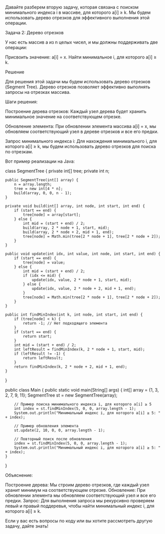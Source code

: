 Давайте разберем вторую задачу, которая связана с поиском минимального индекса i в массиве, для которого a[i] ≥ k. Мы будем использовать дерево отрезков для эффективного выполнения этой операции.

Задача 2: Дерево отрезков

У нас есть массив a из n целых чисел, и мы должны поддерживать две операции:

Присвоить значение: a[i] = x.
Найти минимальное i, для которого a[i] ≥ k.

Решение

Для решения этой задачи мы будем использовать дерево отрезков (Segment Tree). Дерево отрезков позволяет эффективно выполнять запросы на отрезках массива.

Шаги решения:

Построение дерева отрезков:
Каждый узел дерева будет хранить минимальное значение на соответствующем отрезке.

Обновление элемента:
При обновлении элемента массива a[i] = x, мы обновляем соответствующий узел в дереве отрезков и все его предки.

Запрос минимального индекса i:
Для нахождения минимального i, для которого a[i] ≥ k, мы будем использовать дерево отрезков для поиска по отрезкам.

Вот пример реализации на Java:

class SegmentTree {
private int[] tree;
private int n;

    public SegmentTree(int[] array) {
        n = array.length;
        tree = new int[4 * n];
        build(array, 0, 0, n - 1);
    }

    private void build(int[] array, int node, int start, int end) {
        if (start == end) {
            tree[node] = array[start];
        } else {
            int mid = (start + end) / 2;
            build(array, 2 * node + 1, start, mid);
            build(array, 2 * node + 2, mid + 1, end);
            tree[node] = Math.min(tree[2 * node + 1], tree[2 * node + 2]);
        }
    }

    public void update(int idx, int value, int node, int start, int end) {
        if (start == end) {
            tree[node] = value;
        } else {
            int mid = (start + end) / 2;
            if (idx <= mid) {
                update(idx, value, 2 * node + 1, start, mid);
            } else {
                update(idx, value, 2 * node + 2, mid + 1, end);
            }
            tree[node] = Math.min(tree[2 * node + 1], tree[2 * node + 2]);
        }
    }

    public int findMinIndex(int k, int node, int start, int end) {
        if (tree[node] < k) {
            return -1; // Нет подходящего элемента
        }
        if (start == end) {
            return start;
        }
        int mid = (start + end) / 2;
        int leftResult = findMinIndex(k, 2 * node + 1, start, mid);
        if (leftResult != -1) {
            return leftResult;
        }
        return findMinIndex(k, 2 * node + 2, mid + 1, end);
    }
}

public class Main {
public static void main(String[] args) {
int[] array = {1, 3, 2, 7, 9, 11};
SegmentTree st = new SegmentTree(array);

        // Пример поиска минимального индекса i, для которого a[i] ≥ 5
        int index = st.findMinIndex(5, 0, 0, array.length - 1);
        System.out.println("Минимальный индекс i, для которого a[i] ≥ 5: " + index);

        // Пример обновления элемента
        st.update(2, 10, 0, 0, array.length - 1);

        // Повторный поиск после обновления
        index = st.findMinIndex(5, 0, 0, array.length - 1);
        System.out.println("Минимальный индекс i, для которого a[i] ≥ 5: " + index);
    }
}

Объяснение:

Построение дерева: Мы строим дерево отрезков, где каждый узел хранит минимум на соответствующем отрезке.
Обновление: При обновлении элемента мы обновляем соответствующий узел и все его предки.
Запрос: Для выполнения запроса мы рекурсивно проверяем левый и правый поддеревья, чтобы найти минимальный индекс i, для которого a[i] ≥ k.

Если у вас есть вопросы по коду или вы хотите рассмотреть другую задачу, дайте знать!